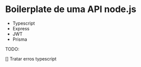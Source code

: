 # Boilerplate de uma API node.js 

- Typescript
- Express
- JWT
- Prisma


TODO:

[] Tratar erros typescript

